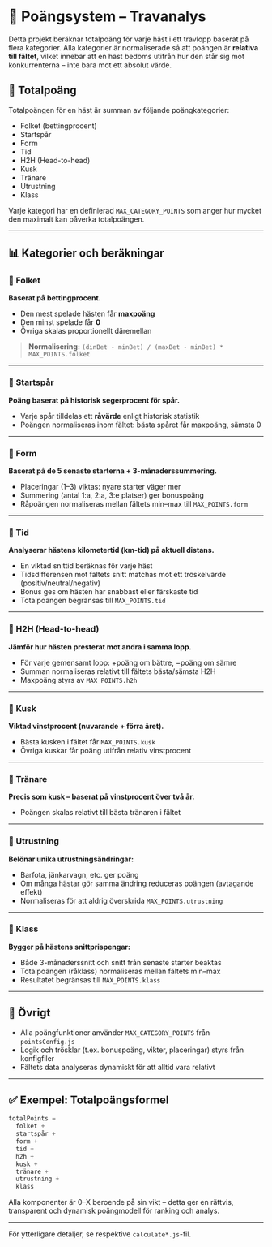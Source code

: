 # 🎯 Poängsystem – Travanalys

Detta projekt beräknar totalpoäng för varje häst i ett travlopp baserat på flera kategorier. Alla kategorier är normaliserade så att poängen är **relativa till fältet**, vilket innebär att en häst bedöms utifrån hur den står sig mot konkurrenterna – inte bara mot ett absolut värde.

## 🧮 Totalpoäng

Totalpoängen för en häst är summan av följande poängkategorier:

- Folket (bettingprocent)
- Startspår
- Form
- Tid
- H2H (Head-to-head)
- Kusk
- Tränare
- Utrustning
- Klass

Varje kategori har en definierad `MAX_CATEGORY_POINTS` som anger hur mycket den maximalt kan påverka totalpoängen.

---

## 📊 Kategorier och beräkningar

### 🔹 Folket
**Baserat på bettingprocent.**

- Den mest spelade hästen får **maxpoäng**
- Den minst spelade får **0**
- Övriga skalas proportionellt däremellan

> **Normalisering:** `(dinBet - minBet) / (maxBet - minBet) * MAX_POINTS.folket`

---

### 🔹 Startspår
**Poäng baserat på historisk segerprocent för spår.**

- Varje spår tilldelas ett **råvärde** enligt historisk statistik
- Poängen normaliseras inom fältet: bästa spåret får maxpoäng, sämsta 0

---

### 🔹 Form
**Baserat på de 5 senaste starterna + 3-månaderssummering.**

- Placeringar (1–3) viktas: nyare starter väger mer
- Summering (antal 1:a, 2:a, 3:e platser) ger bonuspoäng
- Råpoängen normaliseras mellan fältets min–max till `MAX_POINTS.form`

---

### 🔹 Tid
**Analyserar hästens kilometertid (km-tid) på aktuell distans.**

- En viktad snittid beräknas för varje häst
- Tidsdifferensen mot fältets snitt matchas mot ett tröskelvärde (positiv/neutral/negativ)
- Bonus ges om hästen har snabbast eller färskaste tid
- Totalpoängen begränsas till `MAX_POINTS.tid`

---

### 🔹 H2H (Head-to-head)
**Jämför hur hästen presterat mot andra i samma lopp.**

- För varje gemensamt lopp: +poäng om bättre, −poäng om sämre
- Summan normaliseras relativt till fältets bästa/sämsta H2H
- Maxpoäng styrs av `MAX_POINTS.h2h`

---

### 🔹 Kusk
**Viktad vinstprocent (nuvarande + förra året).**

- Bästa kusken i fältet får `MAX_POINTS.kusk`
- Övriga kuskar får poäng utifrån relativ vinstprocent

---

### 🔹 Tränare
**Precis som kusk – baserat på vinstprocent över två år.**

- Poängen skalas relativt till bästa tränaren i fältet

---

### 🔹 Utrustning
**Belönar unika utrustningsändringar:**

- Barfota, jänkarvagn, etc. ger poäng
- Om många hästar gör samma ändring reduceras poängen (avtagande effekt)
- Normaliseras för att aldrig överskrida `MAX_POINTS.utrustning`

---

### 🔹 Klass
**Bygger på hästens snittprispengar:**

- Både 3-månaderssnitt och snitt från senaste starter beaktas
- Totalpoängen (råklass) normaliseras mellan fältets min–max
- Resultatet begränsas till `MAX_POINTS.klass`

---

## 🧩 Övrigt

- Alla poängfunktioner använder `MAX_CATEGORY_POINTS` från `pointsConfig.js`
- Logik och trösklar (t.ex. bonuspoäng, vikter, placeringar) styrs från konfigfiler
- Fältets data analyseras dynamiskt för att alltid vara relativt

---

## ✅ Exempel: Totalpoängsformel

```js
totalPoints = 
  folket +
  startspår +
  form +
  tid +
  h2h +
  kusk +
  tränare +
  utrustning +
  klass
```

Alla komponenter är 0–X beroende på sin vikt – detta ger en rättvis, transparent och dynamisk poängmodell för ranking och analys.

---

För ytterligare detaljer, se respektive `calculate*.js`-fil.
